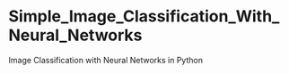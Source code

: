 # Simple_Image_Classification_With_Neural_Networks
Image Classification with Neural Networks in Python
